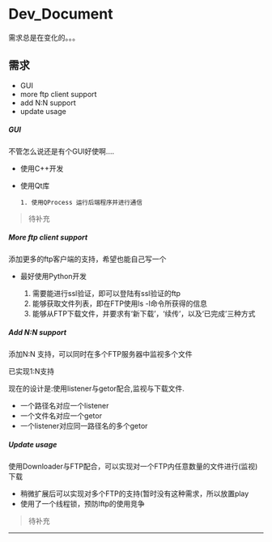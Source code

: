 ﻿Dev_Document
============

   需求总是在变化的。。。

## 需求

   * GUI
   * more ftp client support
   * add N:N support
   * update usage

##### GUI

   不管怎么说还是有个GUI好使啊....

   * 使用C++开发
   * 使用Qt库


         1. 使用QProcess 运行后端程序并进行通信

> 待补充

##### More ftp client support

   添加更多的ftp客户端的支持，希望也能自己写一个

   * 最好使用Python开发


        1. 需要能进行ssl验证，即可以登陆有ssl验证的ftp
        2. 能够获取文件列表，即在FTP使用ls -l命令所获得的信息
        3. 能够从FTP下载文件，并要求有‘新下载’，‘续传’，以及‘已完成’三种方式

##### Add N:N support

   添加N:N 支持，可以同时在多个FTP服务器中监视多个文件
   
   已实现1:N支持

   现在的设计是:使用listener与getor配合,监视与下载文件.


   * 一个路径名对应一个listener
   * 一个文件名对应一个getor
   * 一个listener对应同一路径名的多个getor

##### Update usage

   使用Downloader与FTP配合，可以实现对一个FTP内任意数量的文件进行(监视)下载

   * 稍微扩展后可以实现对多个FTP的支持(暂时没有这种需求，所以放置play
   * 使用了一个线程锁，预防lftp的使用竞争


> 待补充

------------------
